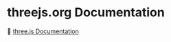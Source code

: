 # threejs.org Documentation

📖 [three.js Documentation](https://threejs.org/docs/index.html#manual/en/introduction/Creating-a-scene)  
